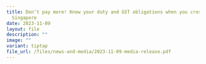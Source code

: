 ```yaml
---
title: Don’t pay more! Know your duty and GST obligations when you cross into
  Singapore
date: 2023-11-09
layout: file
description: ""
image: ""
variant: tiptap
file_url: /files/news-and-media/2023-11-09-media-release.pdf
---
```

